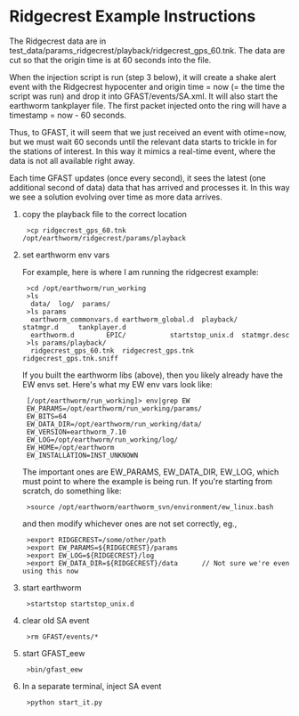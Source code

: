 # Ridgecrest Example Instructions 

  The Ridgecrest data are in test_data/params_ridgecrest/playback/ridgecrest_gps_60.tnk.
  The data are cut so that the origin time is at 60 seconds into the
file.

  When the injection script is run (step 3 below), it will create a
shake alert event with the Ridgecrest hypocenter and origin time = now
(= the time the script was run) and drop it into GFAST/events/SA.xml.
It will also start the earthworm tankplayer file.  The first packet 
injected onto the ring will have a timestamp = now - 60 seconds.

  Thus, to GFAST, it will seem that we just received an event with
otime=now, but we must wait 60 seconds until the relevant data starts to
trickle in for the stations of interest.
In this way it mimics a real-time event, where the data is not all
available right away.

  Each time GFAST updates (once every second), it sees the latest (one
additional second of data) data that has arrived and processes it.  In
this way we see a solution evolving over time as more data arrives.

1. copy the playback file to the correct location

        >cp ridgecrest_gps_60.tnk /opt/earthworm/ridgecrest/params/playback

1. set earthworm env vars

    For example, here is where I am running the ridgecrest example:

        >cd /opt/earthworm/run_working
        >ls
         data/  log/  params/
        >ls params
         earthworm_commonvars.d	earthworm_global.d  playback/	      statmgr.d     tankplayer.d
         earthworm.d		EPIC/		    startstop_unix.d  statmgr.desc
        >ls params/playback/
         ridgecrest_gps_60.tnk  ridgecrest_gps.tnk  ridgecrest_gps.tnk.sniff

    If you built the earthworm libs (above), then you
    likely already have the EW envs set.
    Here's what my EW env vars look like:

        [/opt/earthworm/run_working]> env|grep EW
        EW_PARAMS=/opt/earthworm/run_working/params/
        EW_BITS=64
        EW_DATA_DIR=/opt/earthworm/run_working/data/
        EW_VERSION=earthworm_7.10
        EW_LOG=/opt/earthworm/run_working/log/
        EW_HOME=/opt/earthworm
        EW_INSTALLATION=INST_UNKNOWN

    The important ones are EW_PARAMS, EW_DATA_DIR, EW_LOG, which
    must point to where the example is being run.
    If you're starting from scratch, do something like:

        >source /opt/earthworm/earthworm_svn/environment/ew_linux.bash

    and then modify whichever ones are not set correctly, eg.,

        >export RIDGECREST=/some/other/path
        >export EW_PARAMS=${RIDGECREST}/params
        >export EW_LOG=${RIDGECREST}/log
        >export EW_DATA_DIR=${RIDGECREST}/data      // Not sure we're even using this now


1. start earthworm

        >startstop startstop_unix.d

1. clear old SA event

        >rm GFAST/events/*

1. start GFAST_eew

        >bin/gfast_eew

1. In a separate terminal, inject SA event 

        >python start_it.py 

